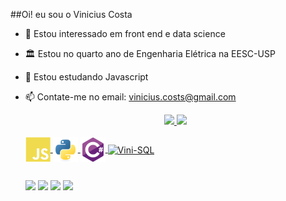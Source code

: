 ##Oi! eu sou o Vinicius Costa
- 👀 Estou interessado em front end e data science
- 🏛️ Estou no quarto ano de Engenharia Elétrica na EESC-USP
- 🌱 Estou estudando Javascript
- 📫 Contate-me no email: vinicius.costs@gmail.com
  <div align="center">
  <a href="https://github.com/vinicius-C-A-S">
  <img height="180em" src="https://github-readme-stats.vercel.app/api?username=vinicius-C-A-S&show_icons=true&theme=dark&include_all_commits=true&count_private=true"/>
  <img height="180em" src="https://github-readme-stats.vercel.app/api/top-langs/?username=vinicius-C-A-S&layout=compact&langs_count=7&theme=dark"/>
  </div>
  <div style="display: inline_block"><br>
  <img align="center" alt="Vini-Js" height="40" width="40" src="https://raw.githubusercontent.com/devicons/devicon/master/icons/javascript/javascript-plain.svg">
  <img align="center" alt="Vini-Python" height="40" width="40" src="https://raw.githubusercontent.com/devicons/devicon/master/icons/python/python-original.svg">
  <img align="center" alt="Vini-Csharp" height="40" width="40" src="https://raw.githubusercontent.com/devicons/devicon/master/icons/csharp/csharp-original.svg">
  <img align="center" alt="Vini-SQL" height="40" widht="40"    src="https://cdn.jsdelivr.net/gh/devicons/devicon/icons/mysql/mysql-original.svg">
  </div>
  
  ##
  <div>
  <a href="https://www.instagram.com/vinicius_costa_andrade/" target="_blank"><img src="https://img.shields.io/badge/-Instagram-%23E4405F?style=for-the-badge&logo=instagram&logoColor=white" target="_blank"></a>
  <a href="https://www.twitch.tv/soniicxlx" target="_blank"><img src="https://img.shields.io/badge/Twitch-9146FF?style=for-the-badge&logo=twitch&logoColor=white" target="_blank"></a>
  <a href = "mailto:vinicius.costs@gmail.com"><img src="https://img.shields.io/badge/-Gmail-%23333?style=for-the-badge&logo=gmail&logoColor=white" target="_blank"></a>
  <a href="https://www.linkedin.com/in/vinicius-costa-andrade-silva-95ab9687/" target="_blank"><img src="https://img.shields.io/badge/-LinkedIn-%230077B5?style=for-the-badge&logo=linkedin&logoColor=white" target="_blank"></a> 
<!---
vinicius-C-A-S/vinicius-C-A-S is a ✨ special ✨ repository because its `README.md` (this file) appears on your GitHub profile.
You can click the Preview link to take a look at your changes.
--->
